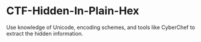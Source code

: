 # CTF-Hidden-In-Plain-Hex
Use knowledge of Unicode, encoding schemes, and tools like CyberChef to extract the hidden information.
